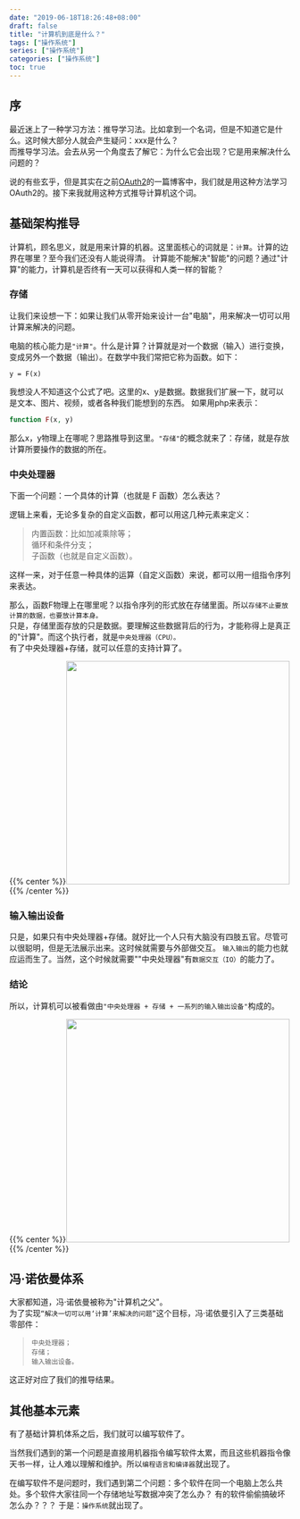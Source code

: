 ```yaml
---
date: "2019-06-18T18:26:48+08:00"
draft: false
title: "计算机到底是什么？"
tags: ["操作系统"]
series: ["操作系统"]
categories: ["操作系统"]
toc: true
---
```


## 序
最近迷上了一种学习方法：推导学习法。比如拿到一个名词，但是不知道它是什么。这时候大部分人就会产生疑问：xxx是什么？      
而推导学习法。会去从另一个角度去了解它：为什么它会出现？它是用来解决什么问题的？

说的有些玄乎，但是其实在之前[OAuth2](https://xp329486175.github.io/blog/2019-06/oauth2%E5%8D%8F%E8%AE%AE%E4%B9%8B%E7%99%BD%E8%AF%9Doauth2/#/%E7%AE%80%E5%8D%95%E6%8E%A8%E5%AF%BC)的一篇博客中，我们就是用这种方法学习OAuth2的。接下来我就用这种方式推导计算机这个词。

## 基础架构推导
计算机，顾名思义，就是用来计算的机器。这里面核心的词就是：`计算`。计算的边界在哪里？至今我们还没有人能说得清。
计算能不能解决"智能"的问题？通过"计算"的能力，计算机是否终有一天可以获得和人类一样的智能？

### 存储
让我们来设想一下：如果让我们从零开始来设计一台"电脑"，用来解决一切可以用计算来解决的问题。

电脑的核心能力是`"计算"`。什么是计算？计算就是对一个数据（输入）进行变换，变成另外一个数据（输出）。在数学中我们常把它称为函数。如下：
```shell
y = F(x)
```

我想没人不知道这个公式了吧。这里的x、y是数据。数据我们扩展一下，就可以是文本、图片、视频，或者各种我们能想到的东西。
如果用php来表示：
```php
function F(x, y)
```

那么x，y物理上在哪呢？思路推导到这里。`"存储"`的概念就来了：存储，就是存放计算所要操作的数据的所在。

### 中央处理器
下面一个问题：一个具体的计算（也就是 F 函数）怎么表达？
       
逻辑上来看，无论多复杂的自定义函数，都可以用这几种元素来定义：

>内置函数：比如加减乘除等；    
>循环和条件分支；    
>子函数（也就是自定义函数）。

这样一来，对于任意一种具体的运算（自定义函数）来说，都可以用一组指令序列来表达。    

那么，函数F物理上在哪里呢？以指令序列的形式放在存储里面。所以`存储不止要放计算的数据，也要放计算本身。`    
只是，存储里面存放的只是数据。要理解这些数据背后的行为，才能称得上是真正的"计算"。而这个执行者，就是`中央处理器（CPU）。`    
有了中央处理器+存储，就可以任意的支持计算了。

{{% center %}}<img name="touchbar-config" src="/images/blog/2019-06/operation_01.png" width='400px'/>{{% /center %}}

### 输入输出设备
只是，如果只有中央处理器+存储。就好比一个人只有大脑没有四肢五官。尽管可以很聪明，但是无法展示出来。这时候就需要与外部做交互。
`输入输出`的能力也就应运而生了。当然，这个时候就需要""中央处理器"有`数据交互（IO）`的能力了。

### 结论
所以，计算机可以被看做由`"中央处理器 + 存储 + 一系列的输入输出设备"`构成的。

{{% center %}}<img name="touchbar-config" src="/images/blog/2019-06/operation_02.png" width='400px'/>{{% /center %}}

## 冯·诺依曼体系
大家都知道，冯·诺依曼被称为"计算机之父"。    
为了实现`“解决一切可以用‘计算’来解决的问题”`这个目标，冯·诺依曼引入了三类基础零部件：

>`中央处理器；`    
>`存储；`    
>`输入输出设备。`

这正好对应了我们的推导结果。

## 其他基本元素
有了基础计算机体系之后，我们就可以编写软件了。

当然我们遇到的第一个问题是直接用机器指令编写软件太累，而且这些机器指令像天书一样，让人难以理解和维护。所以`编程语言和编译器`就出现了。

在编写软件不是问题时，我们遇到第二个问题：多个软件在同一个电脑上怎么共处。多个软件大家往同一个存储地址写数据冲突了怎么办？
有的软件偷偷搞破坏怎么办？？？ 于是：`操作系统`就出现了。